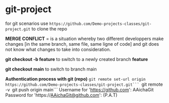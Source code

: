 # git-project
for git scenarios
use ```https://github.com/Demo-projects-classes/git-project.git``` to clone the repo

**MERGE CONFLICT** = is a situation whereby two different developpers make changes [in the same branch, same file, same ligne of code] and git does not know what changes to take into consideration.

**git checkout -b feature** to switch to a newly  created branch **feature**

**git checkout main** to switch to branch main

**Authentication process with git (repo)**
``git remote set-url origin https://github.com/Demo-projects-classes/git-project.git```
``git remote -v```
```git push origin main```
Username for 'https://github.com': AAichaGit
Password for 'https://AAichaGit@github.com': (P.A.T)

